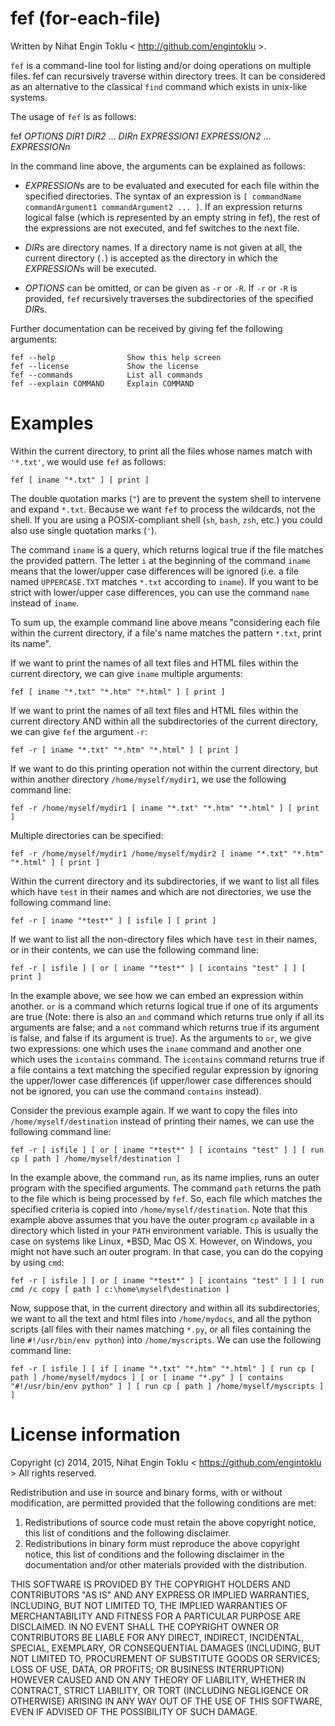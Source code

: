fef (for-each-file)
===================

Written by Nihat Engin Toklu < http://github.com/engintoklu >.

`fef` is a command-line tool for listing and/or
doing operations on multiple files.
fef can recursively traverse within directory trees.
It can be considered as an alternative to the
classical `find` command which exists in unix-like systems.

The usage of `fef` is as follows:

fef *OPTIONS* *DIR1* *DIR2* ... *DIRn* *EXPRESSION1* *EXPRESSION2* ... *EXPRESSIONn*

In the command line above, the arguments can be explained as follows:

* *EXPRESSION*s are to be evaluated and executed for each file
  within the specified directories.
  The syntax of an expression is
  `[ commandName commandArgument1 commandArgument2 ... ]`.
  If an expression returns logical false
  (which is represented by an empty string in fef),
  the rest of the expressions are not executed,
  and fef switches to the next file.

* *DIR*s are directory names.
  If a directory name is not given at all, the current directory (`.`)
  is accepted as the directory in which the *EXPRESSION*s will be executed.

* *OPTIONS* can be omitted, or can be given as `-r` or `-R`.
  If `-r` or `-R` is provided, `fef` recursively traverses
  the subdirectories of the specified *DIR*s.


Further documentation can be received
by giving fef the following arguments:

    fef --help                Show this help screen
    fef --license             Show the license
    fef --commands            List all commands
    fef --explain COMMAND     Explain COMMAND

Examples
========

Within the current directory,
to print all the files whose names match with `'*.txt'`,
we would use `fef` as follows:

    fef [ iname "*.txt" ] [ print ]

The double quotation marks (`"`) are to prevent the system shell
to intervene and expand `*.txt`.
Because we want `fef` to process the wildcards,
not the shell.
If you are using a POSIX-compliant shell (`sh`, `bash`, `zsh`, etc.)
you could also use single quotation marks (`'`).

The command `iname` is a query, which returns logical true
if the file matches the provided pattern.
The letter `i` at the beginning of the command `iname`
means that the lower/upper case differences will be ignored
(i.e. a file named `UPPERCASE.TXT` matches `*.txt` according to `iname`).
If you want to be strict with lower/upper case differences,
you can use the command `name` instead of `iname`.

To sum up, the example command line above means
"considering each file within the current directory,
if a file's name matches the pattern `*.txt`, print its name".

If we want to print the names of all text files and HTML files
within the current directory,
we can give `iname` multiple arguments:

    fef [ iname "*.txt" "*.htm" "*.html" ] [ print ]

If we want to print the names of all text files and HTML files
within the current directory AND within all the subdirectories
of the current directory,
we can give `fef` the argument `-r`:

    fef -r [ iname "*.txt" "*.htm" "*.html" ] [ print ]

If we want to do this printing operation not within the current
directory, but within another directory `/home/myself/mydir1`,
we use the following command line:

    fef -r /home/myself/mydir1 [ iname "*.txt" "*.htm" "*.html" ] [ print ]

Multiple directories can be specified:

    fef -r /home/myself/mydir1 /home/myself/mydir2 [ iname "*.txt" "*.htm" "*.html" ] [ print ]

Within the current directory and its subdirectories,
if we want to list all files
which have `test` in their names and which are not directories,
we use the following command line:

    fef -r [ iname "*test*" ] [ isfile ] [ print ]

If we want to list all the non-directory files
which have `test` in their names,
or in their contents,
we can use the following command line:

    fef -r [ isfile ] [ or [ iname "*test*" ] [ icontains "test" ] ] [ print ]

In the example above, we see
how we can embed an expression within another.
`or` is a command which returns logical true
if one of its arguments are true
(Note: there is also an `and` command which returns
true only if all its arguments are false;
and a `not` command which returns true if its argument is false,
and false if its argument is true).
As the arguments to `or`,
we give two expressions:
one which uses the `iname` command
and another one which uses the `icontains` command.
The `icontains` command returns true if a file
contains a text matching the specified regular expression
by ignoring the upper/lower case differences
(if upper/lower case differences should not be ignored,
you can use the command `contains` instead).

Consider the previous example again.
If we want to copy the files into `/home/myself/destination`
instead of printing their names,
we can use the following command line:

    fef -r [ isfile ] [ or [ iname "*test*" ] [ icontains "test" ] ] [ run cp [ path ] /home/myself/destination ]

In the example above,
the command `run`, as its name implies,
runs an outer program with the specified arguments.
The command `path` returns the path to the file
which is being processed by `fef`.
So, each file which matches the specified criteria
is copied into `/home/myself/destination`.
Note that this example above assumes that
you have the outer program `cp` available in a directory
which listed in your `PATH` environment variable.
This is usually the case on systems like Linux, *BSD, Mac OS X.
However, on Windows, you might not have such an outer program.
In that case, you can do the copying by using `cmd`:

    fef -r [ isfile ] [ or [ iname "*test*" ] [ icontains "test" ] ] [ run cmd /c copy [ path ] c:\home\myself\destination ]

Now, suppose that, in the current directory
and within all its subdirectories,
we want to all the text and html files into `/home/mydocs`,
and all the python scripts
(all files with their names matching `*.py`,
or all files containing the line `#!/usr/bin/env python`)
into `/home/myscripts`.
We can use the following command line:

    fef -r [ isfile ] [ if [ iname "*.txt" "*.htm" "*.html" ] [ run cp [ path ] /home/myself/mydocs ] [ or [ iname "*.py" ] [ contains "#!/usr/bin/env python" ] ] [ run cp [ path ] /home/myself/myscripts ] ]

License information
===================

Copyright (c) 2014, 2015, Nihat Engin Toklu < https://github.com/engintoklu >
All rights reserved.

Redistribution and use in source and binary forms, with or without
modification, are permitted provided that the following conditions are met:

1. Redistributions of source code must retain the above copyright notice, this
   list of conditions and the following disclaimer.
2. Redistributions in binary form must reproduce the above copyright notice,
   this list of conditions and the following disclaimer in the documentation
   and/or other materials provided with the distribution.

THIS SOFTWARE IS PROVIDED BY THE COPYRIGHT HOLDERS AND CONTRIBUTORS "AS IS" AND
ANY EXPRESS OR IMPLIED WARRANTIES, INCLUDING, BUT NOT LIMITED TO, THE IMPLIED
WARRANTIES OF MERCHANTABILITY AND FITNESS FOR A PARTICULAR PURPOSE ARE
DISCLAIMED. IN NO EVENT SHALL THE COPYRIGHT OWNER OR CONTRIBUTORS BE LIABLE FOR
ANY DIRECT, INDIRECT, INCIDENTAL, SPECIAL, EXEMPLARY, OR CONSEQUENTIAL DAMAGES
(INCLUDING, BUT NOT LIMITED TO, PROCUREMENT OF SUBSTITUTE GOODS OR SERVICES;
LOSS OF USE, DATA, OR PROFITS; OR BUSINESS INTERRUPTION) HOWEVER CAUSED AND
ON ANY THEORY OF LIABILITY, WHETHER IN CONTRACT, STRICT LIABILITY, OR TORT
(INCLUDING NEGLIGENCE OR OTHERWISE) ARISING IN ANY WAY OUT OF THE USE OF THIS
SOFTWARE, EVEN IF ADVISED OF THE POSSIBILITY OF SUCH DAMAGE.
